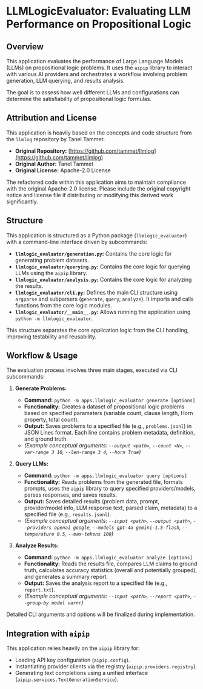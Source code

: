 # LLMLogicEvaluator: Evaluating LLM Performance on Propositional Logic

## Overview

This application evaluates the performance of Large Language Models (LLMs) on propositional logic problems. It uses the `aipip` library to interact with various AI providers and orchestrates a workflow involving problem generation, LLM querying, and results analysis.

The goal is to assess how well different LLMs and configurations can determine the satisfiability of propositional logic formulas.

## Attribution and License

This application is heavily based on the concepts and code structure from the `llmlog` repository by Tanel Tammet:

*   **Original Repository:** [https://github.com/tammet/llmlog](https://github.com/tammet/llmlog)
*   **Original Author:** Tanel Tammet
*   **Original License:** Apache-2.0 License

The refactored code within this application aims to maintain compliance with the original Apache-2.0 license. Please include the original copyright notice and license file if distributing or modifying this derived work significantly.

## Structure

This application is structured as a Python package (`llmlogic_evaluator`) with a command-line interface driven by subcommands:

*   **`llmlogic_evaluator/generation.py`:** Contains the core logic for generating problem datasets.
*   **`llmlogic_evaluator/querying.py`:** Contains the core logic for querying LLMs using the `aipip` library.
*   **`llmlogic_evaluator/analysis.py`:** Contains the core logic for analyzing the results.
*   **`llmlogic_evaluator/cli.py`:** Defines the main CLI structure using `argparse` and subparsers (`generate`, `query`, `analyze`). It imports and calls functions from the core logic modules.
*   **`llmlogic_evaluator/__main__.py`:** Allows running the application using `python -m llmlogic_evaluator`.

This structure separates the core application logic from the CLI handling, improving testability and reusability.

## Workflow & Usage

The evaluation process involves three main stages, executed via CLI subcommands:

1.  **Generate Problems:**
    *   **Command:** `python -m apps.llmlogic_evaluator generate [options]`
    *   **Functionality:** Creates a dataset of propositional logic problems based on specified parameters (variable count, clause length, Horn property, total count).
    *   **Output:** Saves problems to a specified file (e.g., `problems.jsonl`) in JSON Lines format. Each line contains problem metadata, definition, and ground truth.
    *   *(Example conceptual arguments: `--output <path>`, `--count <N>`, `--var-range 3 10`, `--len-range 3 4`, `--horn True`)*

2.  **Query LLMs:**
    *   **Command:** `python -m apps.llmlogic_evaluator query [options]`
    *   **Functionality:** Reads problems from the generated file, formats prompts, uses the `aipip` library to query specified providers/models, parses responses, and saves results.
    *   **Output:** Saves detailed results (problem data, prompt, provider/model info, LLM response text, parsed claim, metadata) to a specified file (e.g., `results.jsonl`).
    *   *(Example conceptual arguments: `--input <path>`, `--output <path>`, `--providers openai google`, `--models gpt-4o gemini-1.5-flash`, `--temperature 0.5`, `--max-tokens 100`)*

3.  **Analyze Results:**
    *   **Command:** `python -m apps.llmlogic_evaluator analyze [options]`
    *   **Functionality:** Reads the results file, compares LLM claims to ground truth, calculates accuracy statistics (overall and potentially grouped), and generates a summary report.
    *   **Output:** Saves the analysis report to a specified file (e.g., `report.txt`).
    *   *(Example conceptual arguments: `--input <path>`, `--report <path>`, `--group-by model varnr`)*

Detailed CLI arguments and options will be finalized during implementation.

## Integration with `aipip`

This application relies heavily on the `aipip` library for:

*   Loading API key configuration (`aipip.config`).
*   Instantiating provider clients via the registry (`aipip.providers.registry`).
*   Generating text completions using a unified interface (`aipip.services.TextGenerationService`). 